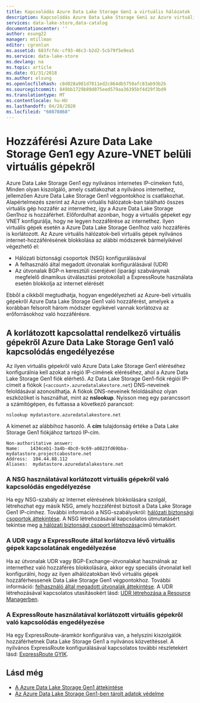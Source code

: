 ```yaml
---
title: Kapcsolódás Azure Data Lake Storage Gen1 a virtuális hálózatok | Microsoft Docs
description: Kapcsolódás Azure Data Lake Storage Gen1 az Azure virtuális hálózatok
services: data-lake-store,data-catalog
documentationcenter: ''
author: esung22
manager: mtillman
editor: cgronlun
ms.assetid: 683fcfdc-cf93-46c3-b2d2-5cb79f5e9ea5
ms.service: data-lake-store
ms.devlang: na
ms.topic: article
ms.date: 01/31/2018
ms.author: elsung
ms.openlocfilehash: c8d028a981d7811ed2c864db5750afc83ab93b2b
ms.sourcegitcommit: 849bb1729b89d075eed579aa36395bf4d29f3bd9
ms.translationtype: MT
ms.contentlocale: hu-HU
ms.lasthandoff: 04/28/2020
ms.locfileid: "60878868"
---
```

# <a name="access-azure-data-lake-storage-gen1-from-vms-within-an-azure-vnet"></a>Hozzáférési Azure Data Lake Storage Gen1 egy Azure-VNET belüli virtuális gépekről
Azure Data Lake Storage Gen1 egy nyilvános internetes IP-címeken futó, Minden olyan kiszolgáló, amely csatlakozhat a nyilvános internethez, jellemzően Azure Data Lake Storage Gen1 végpontokhoz is csatlakozhat. Alapértelmezés szerint az Azure virtuális hálózatok-ban található összes virtuális gép hozzáfér az internethez, így a Azure Data Lake Storage Gen1hoz is hozzáférhet. Előfordulhat azonban, hogy a virtuális gépeket egy VNET konfigurálja, hogy ne legyen hozzáférése az internethez. Ilyen virtuális gépek esetén a Azure Data Lake Storage Gen1hoz való hozzáférés is korlátozott. Az Azure virtuális hálózatok-beli virtuális gépek nyilvános internet-hozzáférésének blokkolása az alábbi módszerek bármelyikével végezhető el:

* Hálózati biztonsági csoportok (NSG) konfigurálásával
* A felhasználó által megadott útvonalak konfigurálásával (UDR)
* Az útvonalak BGP-n keresztüli cseréjével (iparági szabványnak megfelelő dinamikus útválasztási protokollal) a ExpressRoute használata esetén blokkolja az internet elérését

Ebből a cikkből megtudhatja, hogyan engedélyezheti az Azure-beli virtuális gépekről Azure Data Lake Storage Gen1 való hozzáférést, amelyek a korábban felsorolt három módszer egyikével vannak korlátozva az erőforrásokhoz való hozzáférésre.

## <a name="enabling-connectivity-to-azure-data-lake-storage-gen1-from-vms-with-restricted-connectivity"></a>A korlátozott kapcsolattal rendelkező virtuális gépekről Azure Data Lake Storage Gen1 való kapcsolódás engedélyezése
Az ilyen virtuális gépekről való Azure Data Lake Storage Gen1 eléréséhez konfigurálnia kell azokat a régió IP-címének eléréséhez, ahol a Azure Data Lake Storage Gen1 fiók elérhető. Az Data Lake Storage Gen1-fiók régiói IP-címeit a fiókok (`<account>.azuredatalakestore.net`) DNS-neveinek feloldásával azonosíthatja. A fiókok DNS-neveinek feloldásához olyan eszközöket is használhat, mint az **nslookup**. Nyisson meg egy parancssort a számítógépen, és futtassa a következő parancsot:

    nslookup mydatastore.azuredatalakestore.net

A kimenet az alábbihoz hasonló. A **cím** tulajdonság értéke a Data Lake Storage Gen1 fiókjához tartozó IP-cím.

    Non-authoritative answer:
    Name:    1434ceb1-3a4b-4bc0-9c69-a0823fd69bba-mydatastore.projectcabostore.net
    Address:  104.44.88.112
    Aliases:  mydatastore.azuredatalakestore.net


### <a name="enabling-connectivity-from-vms-restricted-by-using-nsg"></a>A NSG használatával korlátozott virtuális gépekről való kapcsolódás engedélyezése
Ha egy NSG-szabály az Internet elérésének blokkolására szolgál, létrehozhat egy másik NSG, amely hozzáférést biztosít a Data Lake Storage Gen1 IP-címhez. További információ a NSG-szabályokról: [hálózati biztonsági csoportok áttekintése](../virtual-network/security-overview.md). A NSG létrehozásával kapcsolatos útmutatásért tekintse meg [a hálózati biztonsági csoport létrehozása](../virtual-network/tutorial-filter-network-traffic.md)című témakört.

### <a name="enabling-connectivity-from-vms-restricted-by-using-udr-or-expressroute"></a>A UDR vagy a ExpressRoute által korlátozva lévő virtuális gépek kapcsolatának engedélyezése
Ha az útvonalak UDR vagy BGP-Exchange-útvonalakat használnak az internethez való hozzáférés blokkolására, akkor egy speciális útvonalat kell konfigurálni, hogy az ilyen alhálózatokban lévő virtuális gépek hozzáférhessenek Data Lake Storage Gen1 végpontokhoz. További információ: [felhasználó által megadott útvonalak áttekintése](../virtual-network/virtual-networks-udr-overview.md). A UDR létrehozásával kapcsolatos utasításokért lásd: [UDR létrehozása a Resource Managerben](../virtual-network/tutorial-create-route-table-powershell.md).

### <a name="enabling-connectivity-from-vms-restricted-by-using-expressroute"></a>A ExpressRoute használatával korlátozott virtuális gépekről való kapcsolódás engedélyezése
Ha egy ExpressRoute-áramkör konfigurálva van, a helyszíni kiszolgálók hozzáférhetnek Data Lake Storage Gen1 a nyilvános közvetítéssel. A nyilvános ExpressRoute konfigurálásával kapcsolatos további részletekért lásd: [ExpressRoute GYIK](../expressroute/expressroute-faqs.md).

## <a name="see-also"></a>Lásd még
* [A Azure Data Lake Storage Gen1 áttekintése](data-lake-store-overview.md)
* [Az Azure Data Lake Storage Gen1-ben tárolt adatok védelme](data-lake-store-security-overview.md)

